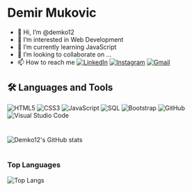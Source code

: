 # Demir Mukovic
- 👋 Hi, I’m @demko12
- 👀 I’m interested in Web Development
- 🌱 I’m currently learning JavaScript
- 💞️ I’m looking to collaborate on ...
- 📫 How to reach me [![LinkedIn](https://img.shields.io/badge/LinkedIn-DemirMukovic-blue)](https://www.linkedin.com/in/demir-mukovic-40a616254/)
[![Instagram](https://img.shields.io/badge/Instagram-DemirMukovic-purple)](https://www.instagram.com/__dem1r/)
[![Gmail](https://img.shields.io/badge/Gmail-DemirMukovic-red)](mailto:mukovicdemir37@gmail.com)

## 🛠️ Languages and Tools
![HTML5](https://img.shields.io/badge/-HTML5-E34F26?logo=html5&logoColor=white)
![CSS3](https://img.shields.io/badge/-CSS3-1572B6?logo=css3&logoColor=white)
![JavaScript](https://img.shields.io/badge/-JavaScript-F7DF1E?logo=javascript&logoColor=black)
![SQL](https://img.shields.io/badge/-SQL-4479A1?logo=postgresql&logoColor=white)
![Bootstrap](https://img.shields.io/badge/-Bootstrap-7952B3?logo=bootstrap&logoColor=white)
![GitHub](https://img.shields.io/badge/-GitHub-181717?logo=github&logoColor=white)
![Visual Studio Code](https://img.shields.io/badge/-VS%20Code-007ACC?logo=visual-studio-code&logoColor=white)

#
![Demko12's GitHub stats](https://github-readme-stats.vercel.app/api?username=demko12&show_icons=true&theme_transparent)

#
### Top Languages
 ![Top Langs](https://github-readme-stats.vercel.app/api/top-langs/?username=demko12&layout=compact)



<!---
demko12/demko12 is a ✨ special ✨ repository because its `README.md` (this file) appears on your GitHub profile.
You can click the Preview link to take a look at your changes.
--->
